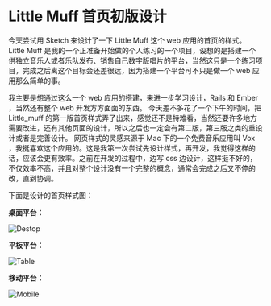 # Little Muff 首页初版设计

今天尝试用 Sketch 来设计了一下 Little Muff 这个 web 应用的首页的样式。 Little Muff 是我的一个正准备开始做的个人练习的一个项目，设想的是搭建一个供独立音乐人或者乐队发布、销售自己数字版唱片的平台，当然这只是一个练习项目，完成之后离这个目标会还差很远，因为搭建一个平台可不只是做一个 web 应用那么简单的事。

我主要是想通过这么一个 web 应用的搭建，来进一步学习设计，Rails 和 Ember ，当然还有整个 web 开发方方面面的东西。 今天差不多花了一个下午的时间，把 Little_muff 的第一版首页样式弄了出来，感觉还不是特难看，当然还要许多地方需要改进，还有其他页面的设计，所以之后也一定会有第二版，第三版之类的重设计或者是完善设计。 网页样式的灵感来源于 Mac 下的一个免费音乐应用叫 Vox ，我挺喜欢这个应用的。这是我第一次尝试先设计样式，再开发，我觉得这样的话，应该会更有效率。之前在开发的过程中，边写 css 边设计，这样挺不好的，不仅效率不高，并且对整个设计没有一个完整的概念，通常会完成之后又不停的改，直到协调。

下面是设计的首页样式图：

**桌面平台：**

![Destop](http://7bv99c.com1.z0.glb.clouddn.com/LittleMuffDesktop1st.png)

**平板平台：**

![Table](http://7bv99c.com1.z0.glb.clouddn.com/LittleMuffTabletPortrait1st.png)

**移动平台：**

![Mobile](http://7bv99c.com1.z0.glb.clouddn.com/LittleMuffMobilePortrait1st.png)